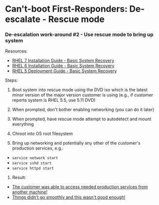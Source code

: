 # Can't-boot First-Responders: De-escalate - Rescue mode

### De-escalation work-around #2 - Use rescue mode to bring up system

Resources:

- [RHEL 7 Installation Guide - Basic System Recovery](https://access.redhat.com/documentation/en-US/Red_Hat_Enterprise_Linux/7/html/Installation_Guide/chap-basic-system-recovery.html)
- [RHEL 6 Installation Guide - Basic System Recovery](https://access.redhat.com/documentation/en-US/Red_Hat_Enterprise_Linux/6/html/Installation_Guide/ap-rescuemode.html)
- [RHEL 5 Deployment Guide - Basic System Recovery](https://access.redhat.com/documentation/en-US/Red_Hat_Enterprise_Linux/5/html/Installation_Guide/ch-rescuemode.html)

Steps:

1. Boot system into rescue mode using the DVD iso which is the latest minor version of the major version customer is using (e.g., if customer reports system is RHEL 5.5, use 5.11 DVD)

1. When prompted, don't bother enabling networking (you can do it later)

1. When prompted, have rescue mode attempt to autodetect and mount everything
  
1. Chroot into OS root filesystem

1. Bring up networking and potentially any other of the customer's production services, e.g.:
  - `service network start`
  - `service sshd start`
  - `service httpd start`

1. Result:
  - [The customer was able to access needed production services from another machine!](congrats.md)
  - [Things didn't go smoothly and this wasn't good enough!](de-escalate-rescue2.md)